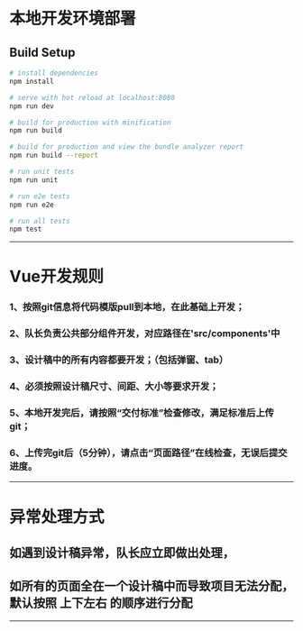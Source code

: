 
# 本地开发环境部署
## Build Setup

``` bash
# install dependencies
npm install

# serve with hot reload at localhost:8080
npm run dev

# build for production with minification
npm run build

# build for production and view the bundle analyzer report
npm run build --report

# run unit tests
npm run unit

# run e2e tests
npm run e2e

# run all tests
npm test
```

***
# Vue开发规则
### 1、按照git信息将代码模版pull到本地，在此基础上开发；
### 2、队长负责公共部分组件开发，对应路径在'src/components'中
### 3、设计稿中的所有内容都要开发；（包括弹窗、tab）
### 4、必须按照设计稿尺寸、间距、大小等要求开发；
### 5、本地开发完后，请按照“交付标准”检查修改，满足标准后上传git；
### 6、上传完git后（5分钟），请点击“页面路径”在线检查，无误后提交进度。

***
# 异常处理方式
## 如遇到设计稿异常，队长应立即做出处理，
## 如所有的页面全在一个设计稿中而导致项目无法分配，默认按照  上下左右  的顺序进行分配
***
